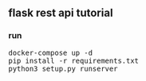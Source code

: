 ## flask rest api tutorial

### run
<pre>
docker-compose up -d 
pip install -r requirements.txt
python3 setup.py runserver
</pre>